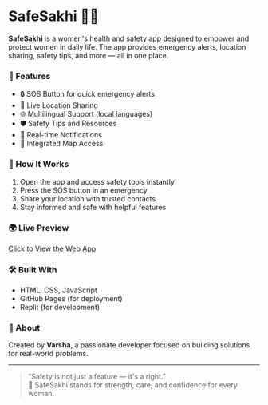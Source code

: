 # SafeSakhi 👭💖

**SafeSakhi** is a women's health and safety app designed to empower and protect women in daily life. The app provides emergency alerts, location sharing, safety tips, and more — all in one place.

### 🌟 Features
- 🔒 SOS Button for quick emergency alerts
- 📍 Live Location Sharing
- 🌐 Multilingual Support (local languages)
- 🛡️ Safety Tips and Resources
- 🔔 Real-time Notifications
- 🧭 Integrated Map Access

### 🚀 How It Works
1. Open the app and access safety tools instantly
2. Press the SOS button in an emergency
3. Share your location with trusted contacts
4. Stay informed and safe with helpful features

### 🌍 Live Preview
[Click to View the Web App](https://varsha-2421.github.io/SafeSakhi/)

### 🛠️ Built With
- HTML, CSS, JavaScript
- GitHub Pages (for deployment)
- Replit (for development)

### 📌 About
Created by **Varsha**, a passionate developer focused on building solutions for real-world problems.

---

> “Safety is not just a feature — it's a right.”  
> 💪 SafeSakhi stands for strength, care, and confidence for every woman.
